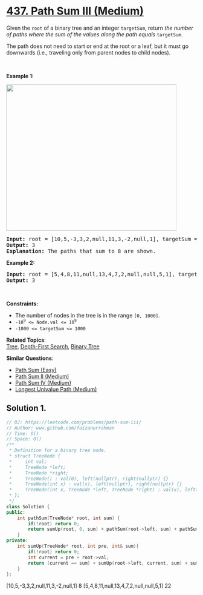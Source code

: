 # [437. Path Sum III (Medium)](https://leetcode.com/problems/path-sum-iii/)

<p>Given the <code>root</code> of a binary tree <bvtag class="memorize_new_word bv_leetcode_com bv_browserName_google_chrome  burning_vocabulary  _id_1625809030584">and</bvtag> an integer <code>targetSum</code>, return <em>the <bvtag class="memorize_new_word bv_leetcode_com bv_browserName_google_chrome  burning_vocabulary  _id_1623334801427">number</bvtag> of paths where the sum of the values&nbsp;along the path equals</em>&nbsp;<code>targetSum</code>.</p>

<p>The path does not need to <bvtag class="memorize_new_word bv_leetcode_com bv_browserName_google_chrome  burning_vocabulary  _id_1630474211303">start</bvtag> or end at the root or a leaf, but it must go downwards (<bvtag class="memorize_new_word bv_leetcode_com bv_browserName_google_chrome  burning_vocabulary  _id_1627987474591">i</bvtag>.e., traveling only from parent nodes to child nodes).</p>

<p>&nbsp;</p>
<p><strong>Example 1:</strong></p>
<img alt="" src="https://assets.leetcode.com/uploads/2021/04/09/pathsum3-1-tree.jpg" style="width: 450px; height: 386px;">
<pre><strong>Input:</strong> root = [10,5,-3,3,2,null,11,3,-2,null,1], targetSum = 8
<strong>Output:</strong> 3
<strong>Explanation:</strong> The paths that sum to 8 are shown.
</pre>

<p><strong>Example 2:</strong></p>

<pre><strong>Input:</strong> root = [5,4,8,11,null,13,4,7,2,null,null,5,1], targetSum = 22
<strong>Output:</strong> 3
</pre>

<p>&nbsp;</p>
<p><strong>Constraints:</strong></p>

<ul>
	<li>The <bvtag class="memorize_new_word bv_leetcode_com bv_browserName_google_chrome  burning_vocabulary  _id_1623334801427">number</bvtag> of nodes in the tree is in the range <code>[0, 1000]</code>.</li>
	<li><code>-10<sup>9</sup> &lt;= Node.val &lt;= 10<sup>9</sup></code></li>
	<li><code>-1000 &lt;= targetSum &lt;= 1000</code></li>
</ul>


**Related Topics**:  
[Tree](https://leetcode.com/tag/tree/), [Depth-First Search](https://leetcode.com/tag/depth-first-search/), [Binary Tree](https://leetcode.com/tag/binary-tree/)

**Similar Questions**:
* [Path Sum (Easy)](https://leetcode.com/problems/path-sum/)
* [Path Sum II (Medium)](https://leetcode.com/problems/path-sum-ii/)
* [Path Sum IV (Medium)](https://leetcode.com/problems/path-sum-iv/)
* [Longest Univalue Path (Medium)](https://leetcode.com/problems/longest-univalue-path/)

## Solution 1.

```cpp
// OJ: https://leetcode.com/problems/path-sum-iii/
// Author: www.github.com/faizanurrahman
// Time: O()
// Space: O()
/**
 * Definition for a binary tree node.
 * struct TreeNode {
 *     int val;
 *     TreeNode *left;
 *     TreeNode *right;
 *     TreeNode() : val(0), left(nullptr), right(nullptr) {}
 *     TreeNode(int x) : val(x), left(nullptr), right(nullptr) {}
 *     TreeNode(int x, TreeNode *left, TreeNode *right) : val(x), left(left), right(right) {}
 * };
 */
class Solution {
public:
    int pathSum(TreeNode* root, int sum) {
        if(!root) return 0;
        return sumUp(root, 0, sum) + pathSum(root->left, sum) + pathSum(root->right, sum);
    }
private:
    int sumUp(TreeNode* root, int pre, int& sum){
        if(!root) return 0;
        int current = pre + root->val;
        return (current == sum) + sumUp(root->left, current, sum) + sumUp(root->right, current, sum);
    }
};

```

[10,5,-3,3,2,null,11,3,-2,null,1]
8
[5,4,8,11,null,13,4,7,2,null,null,5,1]
22